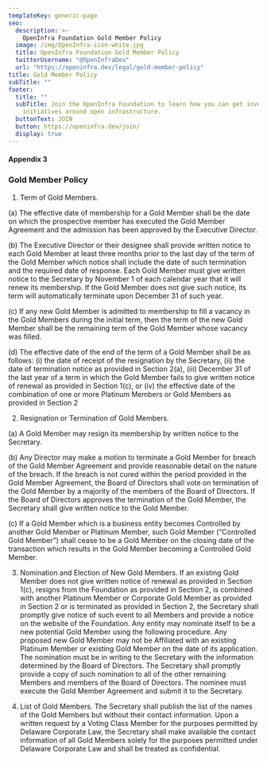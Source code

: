 ```yaml
---
templateKey: generic-page
seo:
  description: >-
    OpenInfra Foundation Gold Member Policy
  image: /img/OpenInfra-icon-white.jpg
  title: OpenInfra Foundation Gold Member Policy
  twitterUsername: "@OpenInfraDev"
  url: "https://openinfra.dev/legal/gold-member-policy"
title: Gold Member Policy
subTitle: ""
footer:
  title: ""
  subTitle: Join the OpenInfra Foundation to learn how you can get involved in
    initiatives around open infrastructure.
  buttonText: JOIN
  button: https://openinfra.dev/join/
  display: true
---
```


#### Appendix 3

### Gold Member Policy

1. Term of Gold Members.

(a) The effective date of membership for a Gold Member shall be the date on which the prospective member has executed the Gold Member Agreement and the admission has been approved by the Executive Director.

(b) The Executive Director or their designee shall provide written notice to each Gold Member at least three months prior to the last day of the term of the Gold Member which notice shall include the date of such termination and the required date of response. Each Gold Member must give written notice to the Secretary by November 1 of each calendar year that it will renew its membership. If the Gold Member does not give such notice, its term will automatically terminate upon December 31 of such year.

(c) If any new Gold Member is admitted to membership to fill a vacancy in the Gold Members during the initial term, then the term of the new Gold Member shall be the remaining term of the Gold Member whose vacancy was filled.

(d) The effective date of the end of the term of a Gold Member shall be as follows: (i) the date of receipt of the resignation by the Secretary, (ii) the date of termination notice as provided in Section 2(a), (iii) December 31 of the last year of a term in which the Gold Member fails to give written notice of renewal as provided in Section 1(c), or (iv) the effective date of the combination of one or more Platinum Members or Gold Members as provided in Section 2

2. Resignation or Termination of Gold Members.

(a) A Gold Member may resign its membership by written notice to the Secretary.

(b) Any Director may make a motion to terminate a Gold Member for breach of the Gold Member Agreement and provide reasonable detail on the nature of the breach. If the breach is not cured within the period provided in the Gold Member Agreement, the Board of Directors shall vote on termination of the Gold Member by a majority of the members of the Board of Directors. If the Board of Directors approves the termination of the Gold Member, the Secretary shall give written notice to the Gold Member.

(c) If a Gold Member which is a business entity becomes Controlled by another Gold Member or Platinum Member, such Gold Member (“Controlled Gold Member”) shall cease to be a Gold Member on the closing date of the transaction which results in the Gold Member becoming a Controlled Gold Member.

3. Nomination and Election of New Gold Members. If an existing Gold Member does not give written notice of renewal as provided in Section 1(c), resigns from the Foundation as provided in Section 2, is combined with another Platinum Member or Corporate Gold Member as provided in Section 2 or is terminated as provided in Section 2, the Secretary shall promptly give notice of such event to all Members and provide a notice on the website of the Foundation. Any entity may nominate itself to be a new potential Gold Member using the following procedure. Any proposed new Gold Member may not be Affiliated with an existing Platinum Member or existing Gold Member on the date of its application. The nomination must be in writing to the Secretary with the information determined by the Board of Directors. The Secretary shall promptly provide a copy of such nomination to all of the other remaining Members and members of the Board of Directors. The nominee must execute the Gold Member Agreement and submit it to the Secretary.

4. List of Gold Members. The Secretary shall publish the list of the names of the Gold Members but without their contact information. Upon a written request by a Voting Class Member for the purposes permitted by Delaware Corporate Law, the Secretary shall make available the contact information of all Gold Members solely for the purposes permitted under Delaware Corporate Law and shall be treated as confidential.
